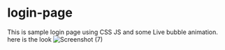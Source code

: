 # login-page
This is sample login page using CSS JS and some Live bubble animation.
here is the look
![Screenshot (7)](https://user-images.githubusercontent.com/97117799/234685847-c403c7f1-ec69-41f8-a55c-5c3343ed2631.png)

